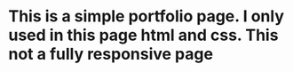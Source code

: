 # This is a simple portfolio page. I only used in this page html and css. This not a fully responsive page
